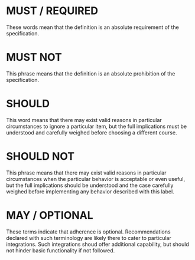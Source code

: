 # MUST / REQUIRED

These words mean that the definition is an absolute requirement of the specification.

# MUST NOT

This phrase means that the definition is an absolute prohibition of the specification.

# SHOULD

This word means that there may exist valid reasons in particular circumstances to ignore a particular item, 
but the full implications must be understood and carefully weighed before choosing a different course.

# SHOULD NOT

This phrase means that there may exist valid reasons in particular circumstances when the particular 
behavior is acceptable or even useful, but the full implications should be understood and the case carefully weighed
before implementing any behavior described with this label.

# MAY / OPTIONAL

These terms indicate that adherence is optional. 
Recommendations declared with such terminology are likely there to cater to particular integrations. 
Such integrations shoud offer additional capability, but should not hinder basic functionality if not followed.
